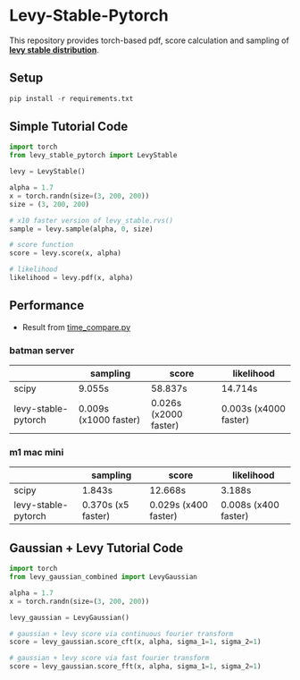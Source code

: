 # Levy-Stable-Pytorch
This repository provides torch-based pdf, score calculation and sampling of **[levy stable distribution](https://en.wikipedia.org/wiki/L%C3%A9vy_distribution)**.
## Setup


```python
pip install -r requirements.txt
```

## Simple Tutorial Code 



```python
import torch
from levy_stable_pytorch import LevyStable

levy = LevyStable()

alpha = 1.7
x = torch.randn(size=(3, 200, 200))
size = (3, 200, 200)

# x10 faster version of levy_stable.rvs()
sample = levy.sample(alpha, 0, size)

# score function
score = levy.score(x, alpha)

# likelihood
likelihood = levy.pdf(x, alpha)
```


## Performance
* Result from [time_compare.py](https://github.com/UNIST-LIM-Lab/levy-stable-pytorch/blob/master/time_compare.py)

### batman server

|  | sampling | score | likelihood |
| --- | --- | --- | --- |
| scipy | 9.055s | 58.837s | 14.714s |
| levy-stable-pytorch | 0.009s (x1000 faster) | 0.026s (x2000 faster) | 0.003s (x4000 faster) |

### m1 mac mini

|  | sampling | score | likelihood |
| --- | --- | --- | --- |
| scipy | 1.843s | 12.668s | 3.188s |
| levy-stable-pytorch | 0.370s (x5 faster) | 0.029s (x400 faster) | 0.008s (x400 faster) |


## Gaussian + Levy Tutorial Code
```python
import torch
from levy_gaussian_combined import LevyGaussian

alpha = 1.7
x = torch.randn(size=(3, 200, 200))

levy_gaussian = LevyGaussian()

# gaussian + levy score via continuous fourier transform
score = levy_gaussian.score_cft(x, alpha, sigma_1=1, sigma_2=1)

# gaussian + levy score via fast fourier transform
score = levy_gaussian.score_fft(x, alpha, sigma_1=1, sigma_2=1)

```

